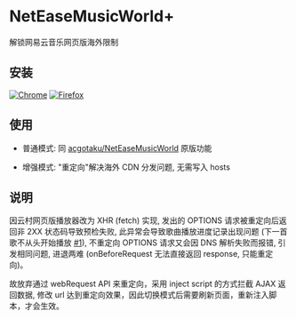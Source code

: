 # NetEaseMusicWorld+

解锁网易云音乐网页版海外限制

## 安装

[![Chrome](https://developer.chrome.com/webstore/images/ChromeWebStore_BadgeWBorder_v2_206x58.png)](https://chrome.google.com/webstore/detail/neteasemusicworld%20/pjcgkmiglhiambjngnljkdpoggonlnfe) [![Firefox](https://addons.cdn.mozilla.net/static/img/addons-buttons/AMO-button_1.png)](https://addons.mozilla.org/zh-CN/firefox/addon/neteasemusicworldplus/)

## 使用

- 普通模式: 同 [acgotaku/NetEaseMusicWorld](https://github.com/acgotaku/NetEaseMusicWorld) 原版功能

- 增强模式: "重定向"解决海外 CDN 分发问题, 无需写入 hosts

## 说明

因云村网页版播放器改为 XHR (fetch) 实现, 发出的 OPTIONS 请求被重定向后返回非 2XX 状态码导致预检失败, 此异常会导致歌曲播放进度记录出现问题 (下一首歌不从头开始播放 [#1](https://github.com/nondanee/NetEaseMusicWorldPlus/issues/1)), 不重定向 OPTIONS 请求又会因 DNS 解析失败而报错, 引发相同问题, 进退两难 (onBeforeRequest 无法直接返回 response, 只能重定向)。

故放弃通过 webRequest API 来重定向，采用 inject script 的方式拦截 AJAX 返回数据, 修改 url 达到重定向效果，因此切换模式后需要刷新页面，重新注入脚本，才会生效。